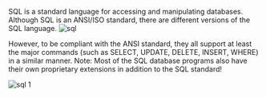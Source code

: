 SQL is a standard language for accessing and manipulating databases.
Although SQL is an ANSI/ISO standard, there are different versions of the SQL language.
![sql](https://user-images.githubusercontent.com/113608901/226579879-9e6514fa-0400-4ba7-b14e-1606f79f9159.png)

However, to be compliant with the ANSI standard, they all support at least the major commands (such as SELECT, UPDATE, DELETE, INSERT, WHERE) in a similar manner.
Note: Most of the SQL database programs also have their own proprietary extensions in addition to the SQL standard!

![sql 1](https://user-images.githubusercontent.com/113608901/226580285-28100bc5-074f-4492-8915-4e8601b3ff13.jpg)

